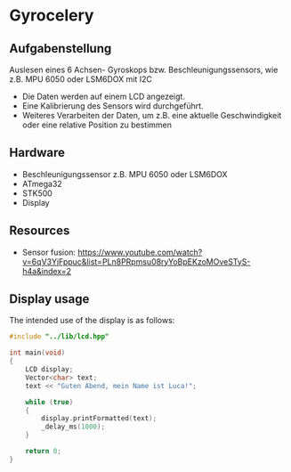 # Gyrocelery
## Aufgabenstellung
Auslesen eines 6 Achsen- Gyroskops bzw. Beschleunigungssensors, wie z.B. MPU 6050 oder LSM6DOX mit I2C

- Die Daten werden auf einem LCD angezeigt.
- Eine Kalibrierung des Sensors wird durchgeführt.
- Weiteres Verarbeiten der Daten, um z.B. eine aktuelle Geschwindigkeit oder eine relative Position zu bestimmen

## Hardware
- Beschleunigungssensor z.B. MPU 6050 oder LSM6DOX
- ATmega32
- STK500
- Display

## Resources
- Sensor fusion: https://www.youtube.com/watch?v=6qV3YjFppuc&list=PLn8PRpmsu08ryYoBpEKzoMOveSTyS-h4a&index=2

## Display usage

The intended use of the display is as follows:

```C++
#include "../lib/lcd.hpp"

int main(void)
{
    LCD display;
    Vector<char> text;
    text << "Guten Abend, mein Name ist Luca!";

    while (true)
    {
        display.printFormatted(text);
        _delay_ms(1000);
    }

    return 0;
}